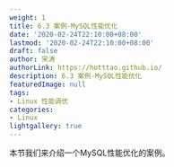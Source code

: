 ```yaml
---
weight: 1
title: 6.3 案例-MySQL性能优化
date: '2020-02-24T22:10:00+08:00'
lastmod: '2020-02-24T22:10:00+08:00'
draft: false
author: 宋涛
authorLink: https://hotttao.github.io/
description: 6.3 案例-MySQL性能优化
featuredImage: null
tags:
- Linux 性能调优
categories:
- Linux
lightgallery: true
---
```

本节我们来介绍一个MySQL性能优化的案例。
<!-- more -->